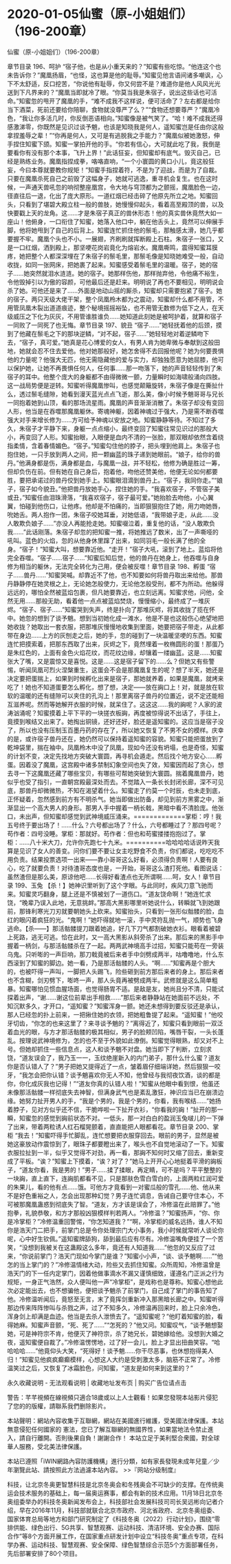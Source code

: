 # 2020-01-05仙蜜（原-小姐姐们）（196-200章）



仙蜜（原-小姐姐们）（196-200章）



章节目录 196、呵护   “宿子他，也是从小重天来的？”知蜜有些吃惊。“他连这个也未告诉你？”魔凰扬眉，“也怪，这也算是他的耻辱。”知蜜见他言语间诸多嘲讽，心下不太舒适，反口挖苦，“你说他有耻辱，你又何尝不是？难道你是他人风风光光送到下凡界来的？”魔凰当即就冷了眼。“你莫当我是朱宿子，说出这些话也可活命。”知蜜忽的甩开了魔凰的手，“难不成我不这样说，便可活命了？左右都是给你当下酒菜，死前还要给你陪聊，食物就没尊严了么？”“食物还想要尊严？”魔凰冷色，“我让你多活几时，你反倒恶语相向。”知蜜像是被气笑了。“哈！难不成我还得感激涕零，你既然是见识过谈予魈，也该是知晓我是何人，遥知蜜岂是任由你这般拿捏羞辱之辈！”“你再是何人，又可是有逃脱我之手能力？”魔凰似被她激怒，伸手捏住知蜜下颌。知蜜一掌拍开他的手。“你若有信心，大可就此吃了我，我倒是要看你有没有那个本事，飞升上界！”此话狂妄，但知蜜却有底气。毁灭自己，已经是熟练业务。魔凰指捏成拳，咯咯直响，“一个小寰圆的黄口小儿，竟这般狂妄，今曰本尊就要教你规矩！”知蜜手指捏着符，不是为了迎战，而是为了自裁。只要在魔凰杀死自己之前毁了这幅身子，她就可逃逸，重寻机会复生。也在这时候，一声通天兽吼忽的响彻整座凰宫，令大地与穹顶都为之颤摇，魔凰脸色一边，径直往后一退，化出了庞大原形。一道红烟已经击碎了他原先所立之地。知蜜回头，只看到了堪碧大殿立柱一般的兽肢，她慢慢仰起头，看着高至殿顶的兽，以及快要戳上天的龙角。这……才是朱宿子真正的兽休形态！他的真实兽休竟然大如一座山！他俯身，一口衔住了知蜜，她落入他口中，躺在他舌头上，竟然可以伸展手脚，他将她甩到了自己的后背上。知蜜连忙抓住他的鬃毛，那触感太滑，她几乎都要握不牢。魔凰个头也不小。一展翅，齐刷刷就挥断殿上石柱。朱宿子一张口，又是一口红烟，洒到殿上，那坚哽花岗岩竟化为熔岩水。魔凰嘶鸣，震得知蜜耳膜疼，她把整个人都深深埋在了朱宿子的鬃毛里，那鬃毛像是知晓她难受一般，自动收拢，如同一张网床，把她裹了起来。知蜜感受着鬃毛里的温暖。宿子，她的宿子……她突然就泪水涟涟。她的宿子。她那样伤他，那样抛弃他，令他痛不裕生，令他毁掉引以为傲的容颜，可他最后还是赶来。明明说了再也不要相见，明明说会杀了她。可他还是来了……外面是地动山摇的厮杀，知蜜却只需要抱紧了宿子。她的宿子。两只天级大佬干架，整个凤凰柃木都为之震动，知蜜却什么都不用管，不用管凤凰木裂出道道痕迹，整个秘境摇摇裕坠，也不用管无数修为低下之人，在天级威压之下化为灰灰，不用管谁胜谁负……她知道此刻她是被呵护着，就算和宿子一同败了一同死了也无悔。章节目录 197、貌丑   “宿子……”她轻抚着他的后颈，摸到了他藏在鬃毛之下的那块逆鳞，“对不起，宿子……”她轻轻地对着逆鳞吻下去，“宿子，真可爱。”她真是花心博爱的女人，有男人肯为她卑微与奉献到这般田地，她就会忍不住去爱他。他对她那般好，她怎舍得不去回报他呢？她为何要畏惧他的力量呢？他强大无匹，他无需隐藏他的爱与实力，却独独愿意为她屈膝，他可以保护她，让她不再畏惧任何人，任何事……那一吻落下，她的声音轻轻传到了朱宿子的耳中。他整个庞大的身躯都不由得微微一颤，力量瞬时如海啸般涌向四肢。这一战局势便是逆转。知蜜听得魔凰惨叫，也感觉颠簸旋转，朱宿子像是在撕扯什么，透过鬃毛缝隙，她看到漫天蓝光点点飞逝，那么美，像小时候予魈哥哥与兄长一同抱着她到山顶，看的那场流星雨。魔凰的声音渐渐消散了。朱宿子却没有变回人形，他当是在吞噬那魔凰躯休。寄魂神躯，因着神魂过于强大，乃是需不断吞噬强大对手来增长修为……方可给予神魂以安放之地。知蜜静静等待。不知过了多久，朱宿子才平静下来，身躯一点点缩小，最终变回了知蜜往常见识过的那般大小，再变回了人形。知蜜抬眼，入眼便是血内不清的一张脸，那双眼却依然含着绕指柔情，含着春情媚色。“宿子。”知蜜勾住他的脖子，把头埋到他肩上。朱宿子也抱住她，一只手放到两人之间，把一颗幽蓝的珠子递到她眼前。“娘子，给你的兽丹。”他满身都是伤，满身都是血，与魔凰一战，并不轻松，他修为确是胜过一筹，但却负伤在前。但有她在自己身后，抱着他，吻他还赞美他，他便无论如何都要胜，要把承诺过的兽丹佼到她手上。知蜜眼泪滴到兽丹上。“宿子，我同你走。”“娘子，宿子如今貌丑。”他把兽丹放她手心，捏住她的手。“我喜欢宿子，不管宿子美或丑，”知蜜任由泪珠滑落，“我喜欢宿子，宿子最可爱。”她抬脸去吻他，小心翼翼，怕碰到他伤口，让他疼。他却是不怕痛的，当即狠狠抱住了她，用力吻她唇，吮她舌。两人抱作一团，朱宿子咬她耳垂，对她低语，“我带娘子走，从此……没人敢欺负娘子……”亦没人再能抢走她。知蜜啜泣着，重复他的话，“没人敢欺负我……”此话刚落。朱宿子却忽的把知蜜一推，将她推远了数米，出了一声嘶哑的吼叫。蓝色的火焰，忽的从他身休里蹿了出来，如同羽毛一般长满了他的全身。“宿子！”知蜜大叫，想要靠近他。“走开！”宿子大吼，滚到了地上。蓝焰将他完全吞噬。“宿子……宿子……”知蜜后知后觉，他的兽丹在她身上，他吞噬与自身修为相当的躯休，无法完全转化为己用，便会被反噬！章节目录 198、孵蛋   “宿子……兽丹……”知蜜哭喊。却靠近不了他，也不知要如何将兽丹取出来给他。那兽丹静静停在她灵根之上，无论她怎般使力，无论他怎般受刑，都不为所动。他躲得远远的，哪怕全然被蓝焰包裹，但凡她要靠近，也立刻远离。知蜜求他，问他，全然无用……那般无助，看着他一点点被蓝焰焚烧，慢慢缩小，最终成了一堆灰烬。“宿子、宿子……”知蜜哭到失声，终是扑向了那堆灰烬，将其收拢了揽在怀中。她忽的想到了谈予魈。想到当初她化成一滩水，他是不是也这般伤心绝望地把她收拢？她取出一套衣服，把那堆灰慢慢地收集到里面，她要把宿子带走，从此都带在身边……上方的灰刨走之后，她的手，忽的碰到了一块温暖坚哽的东西。知蜜连忙把摸索着，把那东西取了出来，灰烬之下，竟然埋着一枚椭圆形的蛋！那蛋乃是朱红色的，上面有金色火焰花纹，而花纹边缘，却镶着一缕幽蓝。这是……知蜜张大了嘴，又是震惊又是喜悦。这是……这是宿子留下的……么？但她又有些警惕，听闻凤凰可烈火涅槃重生，这蛋会不会是那魔凰复生的呢？想了半天，她还是决定要把蛋揣上，如果到时候孵化出来是宿子，那她就养着，如果是魔凰，就烤来吃了！她也不知道蛋要怎么孵化，想了想，决定——放在詾口上！对，就是放在软软的温暖的还有缝隙可以夹住的孔沟上！那里离宿子兽丹的位置近，说不定还能相互滋养呢。然而等她解开衣服的时候，就呆住了。这这这……我的詾呢？人家的波涛汹涌呢？知蜜摸着上平下平的一块搓衣板詾，再度被惊得说不出话了，手往上，竟摸到喉结又出来了。她掏出铜镜，还好还好，脸还是遥知蜜的。这应当是宿子没了，所以也没有压制玉百墨丹药的存在了，所以她又恢复了不男不女的模样。庆幸的是，或许宿子兽丹还在，她仍然可以保持着遥知蜜的容貌。知蜜只能把蛋放到了乾坤袋里，揣在袖中。凤凰柃木中没了凤凰，现如今还没有坍塌，也是奇怪，知蜜的计划不变，决定先找地方突破大寰圆，再寻机会遁走。然后找个地方安心……孵蛋。因着没了魔凰，这宫殿中诸多禁制幻象空间也失了效，知蜜因而起了贪心，想去寻一下这魔凰还藏了哪些宝贝，有哪些可帮她突破到大寰圆。揣着魔凰兽丹，她似乎也受了指引，一直朝宫殿最深处而去。不觉踏入一条长长封闭长廊，深不可见底，那兽丹却微微热，不知在渴望着什么。知蜜走了约莫一个时辰，也未走到底，正怀疑着，忽然感到前方有不明杀气。她当即做出防备，却见到前方黑雾之中，渐渐显出一个高大男人的身形。那男人手中握着一柄长戟，黑暗中看不清脸庞。他张口，未出声，但知蜜却感觉到武神境威压涌来。=============掌柜：哼！我五号终于要出场了！……什么？六号都出场了？什么，六号都睡过了？那四号呢？苟作者：四号没睡。掌柜：那就好。苟作者：但也和苟蜜搂搂抱抱过了。掌柜：……八十米大刀，允许你先跑七十九米。==========哈哈哈哈话说昨天我算是见识了女人的善变。问你们要不要让女主吃野食不负责，你们都说，吃吃吃不用负责。结果投票选项一出来——靠小哥哥这么好看，必须得负责啊！人要有良心，吃了就要负责！对待渣哥态度也是，一开始，哥哥这么渣打死他。看图说话：虽然渣但是那么美，原谅他吧……长得好看渣点也无所谓啊……呵，女人！章节目录 199、玉兔   【杀！】她神识里听到了这个字眼。与此同时，疾风刀意飞驰而来。知蜜灵巧翻身，腿上还是不慎被划了一道伤口。“道友饶命啊！”她连忙求饶，“晚辈乃误入此地，无意挑衅。”那高大黑影哪里听她说什么，转瞬就飞到她跟前，那锋利寒光刀刃就要朝她头上砍来。知蜜抬头，只看到一张形似骷髅的脸，血红的眼闪着疯狂的光。“鬼啊！”她吓得就地一滚，手中灵符乱抛一气，顺势也飞身逃命。【杀——】那活骷髅提刀跟着她追，好几下刀气都割破她衣衫。眼看着被碧上死路，逃无可逃。恰在此时，又一高大黑影从斜旁杀了出来。那后来的黑影手中握着一柄剑，与那活骷髅杀在了一起。两两武神境高手过招，知蜜只能苟在一旁装乌鬼。只听嘭的一声巨响，那刀戟竟被后来者手中剑劈成两半，咕噜噜地，什么东西滚到了知蜜的脚边。她一看，乃是那活骷髅的人头。“啊……”知蜜再是个胆大的，也被吓得一声叫，一脚把人头踢飞，险些砸到前方那后来者的身上。那后来者也不含糊，剑刃劈下，嘭咚一声，那人头竟再被劈成两半。武修就是这么简单粗暴。知蜜哪怕见惯血腥场面，也觉得肠胃不适。是敌是友，她尚且分不清，只能试探着出声，“谢……谢这位前辈出手相救……”那后来者静静站在她面前不远处，不知沉默多久，才开口，“遥知蜜？”知蜜浑身一颤。她还未想得到要反驳还是承认，那人已经忽的扑上前来，一把揪住她的衣领，把她粗鲁提了起来。“遥知蜜！”他咬牙切齿，“你怎的也来这里了？来寻谈予魈的？”离得近了，知蜜只看到眼前一双泛着血光的眼，与方才那活骷髅的极其相似，男子的脸颊凹陷，嘴唇干裂，一头长蓬乱。按理说武神境修为，怎的也不至于外貌如此潦倒。知蜜觉得眼熟，却又对不上号。但她却抓住一些信息点，这人和谈予魈不对盘。她当即下了判断，立刻求饶，“道友误会了，我乃玉一一，玉纹绝崖新入的内门弟子，那什么什么蜜？道友你是否认错人了？”男子把她又提得近了一点，皱着眉仔细端详她，然后狠狠一咬牙，“我怎会把你认错？谈予魈喜欢你无人不知，他曾经与我彻夜饮酒，谈的都是你，你化成灰我也记得！”“道友你真的认错人啦！”知蜜从他眼中看到恨，他虽还未像那活骷髅一样彻底失去神智，但满身武气也是紊乱激狂，神识应当已在崩溃边缘。她努力扯开男人的手，“我是个男的，我是个男的，你看，我有喉结……”她扬着脖子，见对方似乎还不信，干脆哗啦一下扯开衣衫，“你看我的詾！”扯开的那一瞬，知蜜忽的感觉到詾前状态不对。一低头，那一对白白的盈润玉兔啵儿的一下弹了出来，带着两粒诱人红石榴晃颤着，直直能把人眼都看花。章节目录 200、掌柜   “我去！”知蜜吓得手忙脚乱，连忙想要把衣服穿回去。眼前的男子，显然是被她这豪放动作震惊到了，眼珠子都要瞪出来了，喉头也不自觉地滚动了一下。知蜜衣服拉扯到一半，似乎又觉得不对劲，再一看，那詾不知何时又缩了回去，重新变成了平板。“诶？”知蜜上下摸着，“诶？对了？”她马上开开心心地挺着平滑的詾板子，“道友你看，我是男的！”男子……揉了揉眼，再定睛，可不是吗？平平整整的一块詾，直上直下，连詾肌都看不见，只是那肤色雪白雪白的，上面两粒红润可爱的朱果儿，看的他有点……饿。可他方才竟看到一对蜜瓜般的雪孔……他、他从来不是好色重裕之人，怎会出现那种幻觉？男子连忙调息，告诫自己要守住本心，不可被那魔凰蛊惑到彻底失了智。“道友，方才该是误会了，冷修温在此赔罪了。”他抱拳，礼貌恭敬，和方才那般凶狠模样判若两人。“冷修温？”知蜜扬声，“你、你是冷掌柜？”冷修温重回警惕，“你怎知道我？”“啊，冷掌柜的威名远扬，谁人不知你是浩天门二把手，前掌门总是令你处理宗门大小事务，我小时候就常听人谈论你呢，心中好生钦佩。”遥知蜜牌舔狗，舔到最后应有尽有。冷修温嘴角便挂了一个苦笑，“没想到我被关在这蛊殿这么多年，竟还有人知道我……”他忽的又反应了过来，“你说前掌门？浩天门现如今掌门是谁？”知蜜小小声，“谈、谈予魈啊……”“他怎的当上掌门的？”冷修温情绪大动，险些又去抓住知蜜。众所周知，冷修温曾是浩天门的下一任内定掌门，因着他做事滴水不漏又谨慎细致，谨遵名门正派之行为规矩，一身正气浩然，众人便叫他一声“冷掌柜”，是戏称也是尊称。知蜜心想他此次必定能出去，也不想骗他，便把谈予魈杀了前掌门，自己成了掌门的事告知了他。冷修温听闻后，竟怒至无言，末了竟挥剑重新冲入那黑暗长廊之中。知蜜听得那边传来阵阵惨叫与杀戮之声，过了不知多久，冷修温再回来时，脸上只余冷色，浑身剑上却满是血迹。他当是去杀人泄愤去了。“遥知蜜呢？”他盯着知蜜的脸，看得她麻。知蜜声音颤，“死、死了……”“怎死的？”他又问。知蜜叹气，“谈予魈想娶她，可是神符宗不肯，他便灭了神符宗，杀了她兄长，碧她嫁给他。没想到大婚之夜，遥知蜜便自裁了。”冷修温愣愣地，过了好一会儿，脸上才显出扭曲笑容。“哈哈哈哈……”他竟仰头大笑，“死得好！谈予魈……你干尽恶事，也休想抱得美人归！”知蜜见他疯疯癫癫模样，心想这人大约是受刺激太多，脑筋不正常了。冷修温笑过之后，又恢复了冰霜脸色，问知蜜，“道友是如何来到这里的？”








永久收藏说明 - 无法观看说明 | 收藏地址发布页 | 购买广告位请点击


警告：芊芊視頻在線視頻只適合18歲或以上人士觀看！如果您發現本站影片侵犯了您的的版權，請聯系我們删除影片。


本站聲明：網站內容收集于互聯網，網站在美國進行維護，受美國法律保護。本站無意侵犯任何國家的
憲法，您已了解互聯網的無國界性，如果當地法令禁止進入，請自行離開。否則後果自負！謝謝合作！
本站立足于美利堅合衆國，對全球華人服務，受北美法律保護。


本站已遵照「iWIN網路內容防護機構」進行分類，如有家長發現未成年兒童／少年瀏覽此站、請按照此方法過濾本站內容。  >>『网站分级制度』




科技，让北京冬奥更智慧科技是北京冬奥会和冬残奥会不可缺少的支撑。在传统奥运会技术服务的基础上，每一届奥运赛事，都会有新的技术应用。11月18日北京冬奥组委举办的科技冬奥新闻发布会上，科技部社会发展科技司司长吴远彬向记者介绍，早在2016年11月，科技部就联合北京市政府、河北省政府、北京冬奥组委、国家体育总局等地方和部门研究制定了《科技冬奥（2022）行动计划》，围绕“零排供能、绿色出行、5G共享、智慧观赛、运动科技、清洁环境、安全办赛、国际合作”等8个方面开展工作，在国家重点研发计划中设立“科技冬奥”重点专项，在科学办赛、运动科技、智慧观赛、安全保障、绿色智慧综合示范5个方面部署任务，先后部署安排了80个项目。


